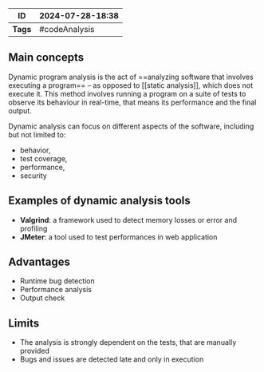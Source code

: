 
| ID       | 2024-07-28-18:38 |
| -------- | ---------------- |
| **Tags** | #codeAnalysis    |
## Main concepts


Dynamic program analysis is the act of ==analyzing software that involves executing a program== – as opposed to [[static analysis]], which does not execute it. This method involves running a program on a suite of tests to observe its behaviour in real-time, that means its performance and the final output.

Dynamic analysis can focus on different aspects of the software, including but not limited to:
- behavior,
- test coverage,
- performance,
- security

## Examples of dynamic analysis tools

- **Valgrind**: a framework used to detect memory losses or error and profiling
- **JMeter**: a tool used to test performances in web application
## Advantages

- Runtime bug detection
- Performance analysis
- Output check
## Limits

- The analysis is strongly dependent on the tests, that are manually provided
- Bugs and issues are detected late and only in execution